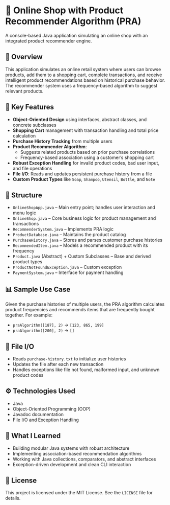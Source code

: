 # 🛒 Online Shop with Product Recommender Algorithm (PRA)

A console-based Java application simulating an online shop with an integrated product recommender engine.

## 📌 Overview

This application simulates an online retail system where users can browse products, add them to a shopping cart, complete transactions, and receive intelligent product recommendations based on historical purchase behavior. The recommender system uses a frequency-based algorithm to suggest relevant products.

## 🚀 Key Features

- **Object-Oriented Design** using interfaces, abstract classes, and concrete subclasses
- **Shopping Cart** management with transaction handling and total price calculation
- **Purchase History Tracking** from multiple users
- **Product Recommender Algorithm**:
  - Suggests related products based on prior purchase correlations
  - Frequency-based association using a customer’s shopping cart
- **Robust Exception Handling** for invalid product codes, bad user input, and file operations
- **File I/O**: Reads and updates persistent purchase history from a file
- **Custom Product Types** like `Soap`, `Shampoo`, `Utensil`, `Bottle`, and `Note`

## 📂 Structure

- `OnlineShopApp.java` – Main entry point; handles user interaction and menu logic
- `OnlineShop.java` – Core business logic for product management and transactions
- `RecommenderSystem.java` – Implements PRA logic
- `ProductDatabase.java` – Maintains the product catalog
- `PurchaseHistory.java` – Stores and parses customer purchase histories
- `RecommendedItem.java` – Models a recommended product with its frequency
- `Product.java` (Abstract) + Custom Subclasses – Base and derived product types
- `ProductNotFoundException.java` – Custom exception
- `PaymentSystem.java` – Interface for payment handling

## 📊 Sample Use Case

Given the purchase histories of multiple users, the PRA algorithm calculates product frequencies and recommends items that are frequently bought together. For example:

- `praAlgorithm([187], 2)` → `[123, 865, 199]`
- `praAlgorithm([200], 2)` → `[]`

## 📁 File I/O

- Reads `purchase-history.txt` to initialize user histories
- Updates the file after each new transaction
- Handles exceptions like file not found, malformed input, and unknown product codes

## ⚙️ Technologies Used

- Java
- Object-Oriented Programming (OOP)
- Javadoc documentation
- File I/O and Exception Handling

## 🧠 What I Learned

- Building modular Java systems with robust architecture
- Implementing association-based recommendation algorithms
- Working with Java collections, comparators, and abstract interfaces
- Exception-driven development and clean CLI interaction

## 📜 License

This project is licensed under the MIT License. See the `LICENSE` file for details.

